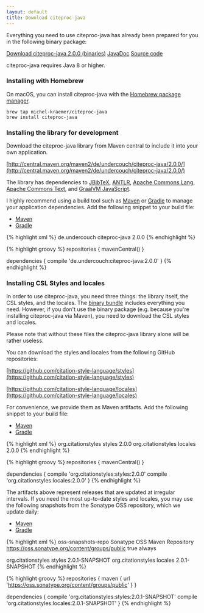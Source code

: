 ```yaml
---
layout: default
title: Download citeproc-java
---
```


Everything you need to use citeproc-java has already been prepared
for you in the following binary package:

<div class="download-section">
<a href="https://github.com/michel-kraemer/citeproc-java/releases/download/2.0.0/citeproc-java-tool-2.0.0.zip" class="btn btn-primary btn-lg download-link-main"><i class="icon-download-alt"></i> Download citeproc-java 2.0.0 (binaries)</a>
<a href="https://github.com/michel-kraemer/citeproc-java/releases/download/2.0.0/citeproc-java-2.0.0-javadoc.jar" class="btn btn-default btn-lg download-link-main"><i class="icon-download-alt"></i> JavaDoc</a>
<a href="https://github.com/michel-kraemer/citeproc-java/archive/2.0.0.tar.gz" class="btn btn-default btn-lg download-link-main"><i class="icon-download-alt"></i> Source code</a>
</div>

citeproc-java requires Java 8 or higher.

### Installing with Homebrew

On macOS, you can install citeproc-java with the [Homebrew package manager](http://brew.sh).

    brew tap michel-kraemer/citeproc-java
    brew install citeproc-java

### Installing the library for development

Download the citeproc-java library from Maven central to include it into
your own application.

[http://central.maven.org/maven2/de/undercouch/citeproc-java/2.0.0/](http://central.maven.org/maven2/de/undercouch/citeproc-java/2.0.0/)

The library has dependencies to [JBibTeX](https://github.com/jbibtex/jbibtex),
[ANTLR](http://www.antlr.org/), [Apache Commons Lang](http://commons.apache.org/proper/commons-lang/),
[Apache Commons Text](https://commons.apache.org/proper/commons-text/), and
[GraalVM JavaScript](https://github.com/graalvm/graaljs).

I highly recommend using a build tool such as [Maven](http://maven.apache.org/)
or [Gradle](http://www.gradle.org/) to manage your application dependencies.
Add the following snippet to your build file:

<ul class="nav nav-tabs" id="installing-tab">
  <li class="active"><a href="#installing-maven" data-toggle="tab" class="no-scroll">Maven</a></li>
  <li><a href="#installing-gradle" data-toggle="tab" class="no-scroll">Gradle</a></li>
</ul>

<div class="tab-content">

<div class="tab-pane active" id="installing-maven">

{% highlight xml %}
<dependencies>
  <dependency>
    <groupId>de.undercouch</groupId>
    <artifactId>citeproc-java</artifactId>
    <version>2.0.0</version>
  </dependency>
</dependencies>
{% endhighlight %}

</div> <!-- tab-pane installing-maven -->

<div class="tab-pane" id="installing-gradle">

{% highlight groovy %}
repositories {
    mavenCentral()
}

dependencies {
    compile 'de.undercouch:citeproc-java:2.0.0'
}
{% endhighlight %}

</div> <!-- tab-pane installing-gradle -->

</div> <!-- tab-content -->

### Installing CSL Styles and locales

In order to use citeproc-java, you need three things: the library itself,
the CSL styles, and the locales. The [binary bundle](#top)
includes everything you need. However, if you don't use the binary
package (e.g. because you're installing citeproc-java via Maven), you
need to download the CSL styles and locales.

<div class="alert alert-success" markdown="1">
Please note that without these files the citeproc-java library alone
will be rather useless.
</div>

You can download the styles and locales from the following GitHub repositories:

[https://github.com/citation-style-language/styles](https://github.com/citation-style-language/styles)

[https://github.com/citation-style-language/locales](https://github.com/citation-style-language/locales)

For convenience, we provide them as Maven artifacts. Add the following snippet
to your build file:

<ul class="nav nav-tabs" id="installing-csl-tab">
  <li class="active"><a href="#installing-csl-maven" data-toggle="tab" class="no-scroll">Maven</a></li>
  <li><a href="#installing-csl-gradle" data-toggle="tab" class="no-scroll">Gradle</a></li>
</ul>

<div class="tab-content">

<div class="tab-pane active" id="installing-csl-maven">

{% highlight xml %}
<dependencies>
  <dependency>
    <groupId>org.citationstyles</groupId>
    <artifactId>styles</artifactId>
    <version>2.0.0</version>
  </dependency>
  <dependency>
    <groupId>org.citationstyles</groupId>
    <artifactId>locales</artifactId>
    <version>2.0.0</version>
  </dependency>
</dependencies>
{% endhighlight %}

</div> <!-- tab-pane installing-csl-maven -->

<div class="tab-pane" id="installing-csl-gradle">

{% highlight groovy %}
repositories {
    mavenCentral()
}

dependencies {
    compile 'org.citationstyles:styles:2.0.0'
    compile 'org.citationstyles:locales:2.0.0'
}
{% endhighlight %}

</div> <!-- tab-pane installing-csl-gradle -->

</div> <!-- tab-content -->

The artifacts above represent releases that are updated at irregular intervals.
If you need the most up-to-date styles and locales, you may use the
following snapshots from the Sonatype OSS repository, which we update daily:

<ul class="nav nav-tabs" id="installing-csl-snapshots-tab">
  <li class="active"><a href="#installing-csl-snapshots-maven" data-toggle="tab" class="no-scroll">Maven</a></li>
  <li><a href="#installing-csl-snapshots-gradle" data-toggle="tab" class="no-scroll">Gradle</a></li>
</ul>

<div class="tab-content">

<div class="tab-pane active" id="installing-csl-snapshots-maven">

{% highlight xml %}
<repositories>
  <repository>
    <id>oss-snapshots-repo</id>
    <name>Sonatype OSS Maven Repository</name>
    <url>https://oss.sonatype.org/content/groups/public</url>
    <snapshots>
      <enabled>true</enabled>
      <updatePolicy>always</updatePolicy>
    </snapshots>
  </repository>
</repositories>

<dependencies>
  <dependency>
    <groupId>org.citationstyles</groupId>
    <artifactId>styles</artifactId>
    <version>2.0.1-SNAPSHOT</version>
  </dependency>
  <dependency>
    <groupId>org.citationstyles</groupId>
    <artifactId>locales</artifactId>
    <version>2.0.1-SNAPSHOT</version>
  </dependency>
</dependencies>
{% endhighlight %}

</div> <!-- tab-pane installing-csl-snapshots-maven -->

<div class="tab-pane" id="installing-csl-snapshots-gradle">

{% highlight groovy %}
repositories {
    maven {
        url 'https://oss.sonatype.org/content/groups/public'
    }
}

dependencies {
    compile 'org.citationstyles:styles:2.0.1-SNAPSHOT'
    compile 'org.citationstyles:locales:2.0.1-SNAPSHOT'
}
{% endhighlight %}

</div> <!-- tab-pane installing-csl-snapshots-gradle -->

</div> <!-- tab-content -->
